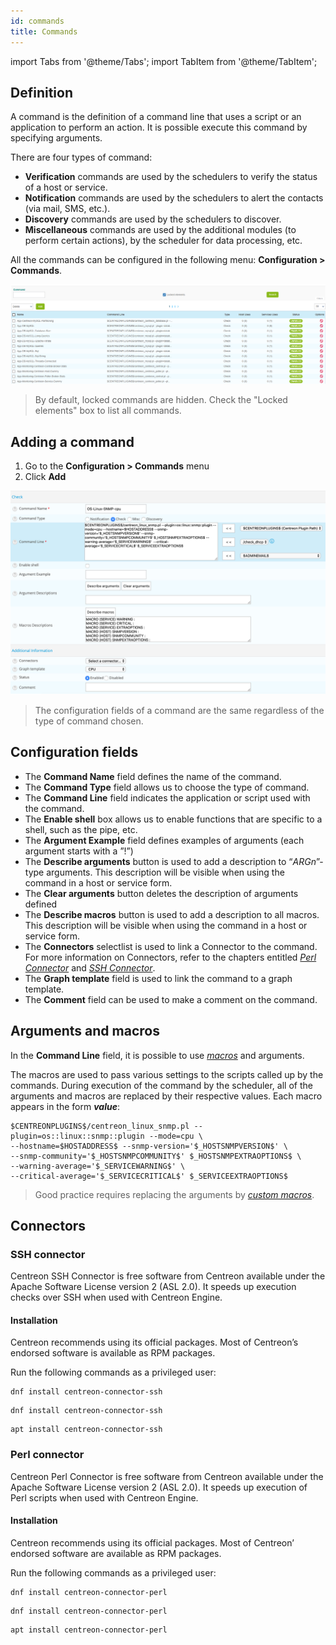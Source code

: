 ```yaml
---
id: commands
title: Commands
---
```

import Tabs from '@theme/Tabs';
import TabItem from '@theme/TabItem';


## Definition

A command is the definition of a command line that uses a script or an application to perform an action. It is
possible execute this command by specifying arguments.

There are four types of command:

* **Verification** commands are used by the schedulers to verify the status of a host or service.
* **Notification** commands are used by the schedulers to alert the contacts (via mail, SMS, etc.).
* **Discovery** commands are used by the schedulers to discover.
* **Miscellaneous** commands are used by the additional modules (to perform certain actions), by the scheduler for
  data processing, etc.

All the commands can be configured in the following menu: **Configuration > Commands**.

![image](../../assets/configuration/04commandlist.png)

> By default, locked commands are hidden. Check the "Locked elements" box to list all commands.

## Adding a command

1. Go to the **Configuration > Commands** menu
2. Click **Add**

![image](../../assets/configuration/04command.png)

> The configuration fields of a command are the same regardless of the type of command chosen.

## Configuration fields

* The **Command Name** field defines the name of the command.
* The **Command Type** field allows us to choose the type of command.
* The **Command Line** field indicates the application or script used with the command.
* The **Enable shell** box allows us to enable functions that are specific to a shell, such as the pipe, etc.
* The **Argument Example** field defines examples of arguments (each argument starts with a ”!”)
* The **Describe arguments** button is used to add a description to “$ARGn$”-type arguments. This description
  will be visible when using the command in a host or service form.
* The **Clear arguments** button deletes the description of arguments defined
* The **Describe macros** button is used to add a description to all macros. This description will be visible when
  using the command in a host or service form.
* The **Connectors** selectlist is used to link a Connector to the command. For more information on Connectors, refer to the
  chapters entitled *[Perl Connector](#perl-connector)* and *[SSH Connector](#ssh-connector)*.
* The **Graph template** field is used to link the command to a graph template.
* The **Comment** field can be used to make a comment on the command.

## Arguments and macros

In the **Command Line** field, it is possible to use *[macros](macros.md)* and arguments.

The macros are used to pass various settings to the scripts called up by the commands. During execution
of the command by the scheduler, all of the arguments and macros are replaced by their respective values.
Each macro appears in the form **$value$**:

```shell
$CENTREONPLUGINS$/centreon_linux_snmp.pl --plugin=os::linux::snmp::plugin --mode=cpu \
--hostname=$HOSTADDRESS$ --snmp-version='$_HOSTSNMPVERSION$' \
--snmp-community='$_HOSTSNMPCOMMUNITY$' $_HOSTSNMPEXTRAOPTIONS$ \
--warning-average='$_SERVICEWARNING$' \
--critical-average='$_SERVICECRITICAL$' $_SERVICEEXTRAOPTIONS$
```

> Good practice requires replacing the arguments by *[custom macros](macros.md#custom-macros)*.

## Connectors

### SSH connector

Centreon SSH Connector is free software from Centreon available under the Apache Software License version 2 (ASL 2.0).
It speeds up execution checks over SSH when used with Centreon Engine.

#### Installation

Centreon recommends using its official packages. Most of Centreon’s endorsed software is available as RPM packages.

Run the following commands as a privileged user:

<Tabs groupId="sync">
<TabItem value="Alma / RHEL / Oracle Linux 8" label="Alma / RHEL / Oracle Linux 8">

``` shell
dnf install centreon-connector-ssh
```

</TabItem>
<TabItem value="Alma / RHEL / Oracle Linux 9" label="Alma / RHEL / Oracle Linux 9">

``` shell
dnf install centreon-connector-ssh
```

</TabItem>
<TabItem value="Debian 11" label="Debian 11">

``` shell
apt install centreon-connector-ssh
```

</TabItem>
</Tabs>

### Perl connector

Centreon Perl Connector is free software from Centreon available under the Apache Software License version 2 (ASL 2.0).
It speeds up execution of Perl scripts when used with Centreon Engine.

#### Installation

Centreon recommends using its official packages. Most of Centreon’ endorsed software are available as RPM packages.

Run the following commands as a privileged user:

<Tabs groupId="sync">
<TabItem value="Alma / RHEL / Oracle Linux 8" label="Alma / RHEL / Oracle Linux 8">

``` shell
dnf install centreon-connector-perl
```

</TabItem>
<TabItem value="Alma / RHEL / Oracle Linux 9" label="Alma / RHEL / Oracle Linux 9">

``` shell
dnf install centreon-connector-perl
```

</TabItem>
<TabItem value="Debian 11" label="Debian 11">

``` shell
apt install centreon-connector-perl
```

</TabItem>
</Tabs>
